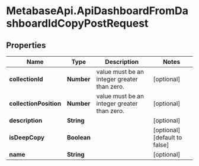 # MetabaseApi.ApiDashboardFromDashboardIdCopyPostRequest

## Properties

Name | Type | Description | Notes
------------ | ------------- | ------------- | -------------
**collectionId** | **Number** | value must be an integer greater than zero. | [optional] 
**collectionPosition** | **Number** | value must be an integer greater than zero. | [optional] 
**description** | **String** |  | [optional] 
**isDeepCopy** | **Boolean** |  | [optional] [default to false]
**name** | **String** |  | [optional] 


